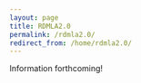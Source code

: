 ```yaml
---
layout: page
title: RDMLA2.0
permalink: /rdmla2.0/
redirect_from: /home/rdmla2.0/
---
```


Information forthcoming!
